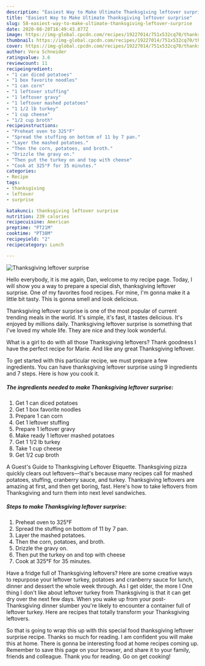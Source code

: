 ```yaml
---
description: "Easiest Way to Make Ultimate Thanksgiving leftover surprise"
title: "Easiest Way to Make Ultimate Thanksgiving leftover surprise"
slug: 58-easiest-way-to-make-ultimate-thanksgiving-leftover-surprise
date: 2020-08-28T16:49:43.877Z
image: https://img-global.cpcdn.com/recipes/19227014/751x532cq70/thanksgiving-leftover-surprise-recipe-main-photo.jpg
thumbnail: https://img-global.cpcdn.com/recipes/19227014/751x532cq70/thanksgiving-leftover-surprise-recipe-main-photo.jpg
cover: https://img-global.cpcdn.com/recipes/19227014/751x532cq70/thanksgiving-leftover-surprise-recipe-main-photo.jpg
author: Vera Schneider
ratingvalue: 3.6
reviewcount: 11
recipeingredient:
- "1 can diced potatoes"
- "1 box favorite noodles"
- "1 can corn"
- "1 leftover stuffing"
- "1 leftover gravy"
- "1 leftover mashed potatoes"
- "1 1/2 lb turkey"
- "1 cup cheese"
- "1/2 cup broth"
recipeinstructions:
- "Preheat oven to 325°F"
- "Spread the stuffing on bottom of 11 by 7 pan."
- "Layer the mashed potatoes."
- "Then the corn, potatoes, and broth."
- "Drizzle the gravy on."
- "Then put the turkey on and top with cheese"
- "Cook at 325°F for 35 minutes."
categories:
- Recipe
tags:
- thanksgiving
- leftover
- surprise

katakunci: thanksgiving leftover surprise 
nutrition: 239 calories
recipecuisine: American
preptime: "PT21M"
cooktime: "PT38M"
recipeyield: "2"
recipecategory: Lunch

---
```



![Thanksgiving leftover surprise](https://img-global.cpcdn.com/recipes/19227014/751x532cq70/thanksgiving-leftover-surprise-recipe-main-photo.jpg)

Hello everybody, it is me again, Dan, welcome to my recipe page. Today, I will show you a way to prepare a special dish, thanksgiving leftover surprise. One of my favorites food recipes. For mine, I'm gonna make it a little bit tasty. This is gonna smell and look delicious.

Thanksgiving leftover surprise is one of the most popular of current trending meals in the world. It's simple, it's fast, it tastes delicious. It's enjoyed by millions daily. Thanksgiving leftover surprise is something that I've loved my whole life. They are nice and they look wonderful.

What is a girl to do with all those Thanksgiving leftovers? Thank goodness I have the perfect recipe for Marie. And like any great Thanksgiving leftover.


To get started with this particular recipe, we must prepare a few ingredients. You can have thanksgiving leftover surprise using 9 ingredients and 7 steps. Here is how you cook it.

<!--inarticleads1-->

##### The ingredients needed to make Thanksgiving leftover surprise:

1. Get 1 can diced potatoes
1. Get 1 box favorite noodles
1. Prepare 1 can corn
1. Get 1 leftover stuffing
1. Prepare 1 leftover gravy
1. Make ready 1 leftover mashed potatoes
1. Get 1 1/2 lb turkey
1. Take 1 cup cheese
1. Get 1/2 cup broth


A Guest&#39;s Guide to Thanksgiving Leftover Etiquette. Thanksgiving pizza quickly clears out leftovers—that&#39;s because many recipes call for mashed potatoes, stuffing, cranberry sauce, and turkey. Thanksgiving leftovers are amazing at first, and then get boring, fast. Here&#39;s how to take leftovers from Thanksgiving and turn them into next level sandwiches. 

<!--inarticleads2-->

##### Steps to make Thanksgiving leftover surprise:

1. Preheat oven to 325°F
1. Spread the stuffing on bottom of 11 by 7 pan.
1. Layer the mashed potatoes.
1. Then the corn, potatoes, and broth.
1. Drizzle the gravy on.
1. Then put the turkey on and top with cheese
1. Cook at 325°F for 35 minutes.


Have a fridge full of Thanksgiving leftovers? Here are some creative ways to repurpose your leftover turkey, potatoes and cranberry sauce for lunch, dinner and dessert the whole week through. As I get older, the more I One thing I don&#39;t like about leftover turkey from Thanksgiving is that it can get dry over the next few days. When you wake up from your post-Thanksgiving dinner slumber you&#39;re likely to encounter a container full of leftover turkey. Here are recipes that totally transform your Thanksgiving leftovers. 

So that is going to wrap this up with this special food thanksgiving leftover surprise recipe. Thanks so much for reading. I am confident you will make this at home. There is gonna be interesting food at home recipes coming up. Remember to save this page on your browser, and share it to your family, friends and colleague. Thank you for reading. Go on get cooking!
